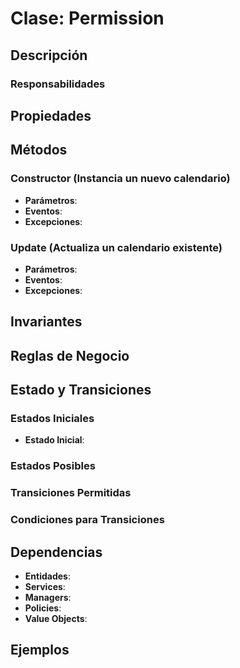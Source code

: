 # Clase: Permission

## Descripción

### Responsabilidades

## Propiedades

## Métodos

### Constructor (Instancia un nuevo calendario)

- **Parámetros**:
- **Eventos**:
- **Excepciones**:

### Update (Actualiza un calendario existente)

- **Parámetros**:
- **Eventos**:
- **Excepciones**:

## Invariantes

## Reglas de Negocio

## Estado y Transiciones

### Estados Iniciales

- **Estado Inicial**:

### Estados Posibles

### Transiciones Permitidas

### Condiciones para Transiciones

## Dependencias

- **Entidades**:
- **Services**:
- **Managers**:
- **Policies**:
- **Value Objects**:

## Ejemplos
